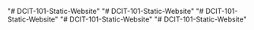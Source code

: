 "# DCIT-101-Static-Website" 
"# DCIT-101-Static-Website" 
"# DCIT-101-Static-Website" 
"# DCIT-101-Static-Website" 
"# DCIT-101-Static-Website" 
